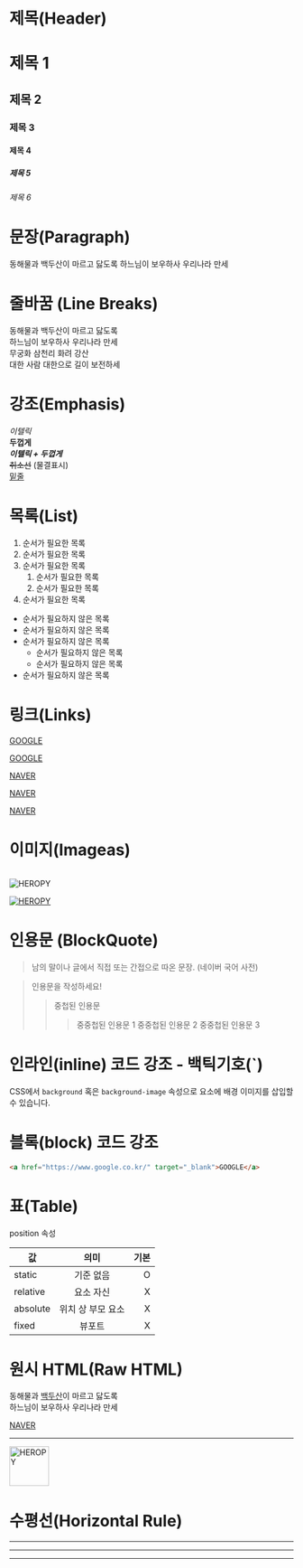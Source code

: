 # 제목(Header)

# 제목 1
## 제목 2
### 제목 3
#### 제목 4
##### 제목 5
###### 제목 6


# 문장(Paragraph)

동해물과 백두산이 마르고 닳도록
하느님이 보우하사 우리나라 만세



# 줄바꿈 (Line Breaks)

동해물과 백두산이 마르고 닳도록<br/>
하느님이 보우하사 우리나라 만세<br/>
무궁화 삼천리 화려 강산<br/>
대한 사람 대한으로 길이 보전하세


# 강조(Emphasis)

_이텔릭_  
**두껍게**  
**_이텔릭 + 두껍게_**  
~~취소선~~ (물결표시)  
<u>밑줄</u>  



# 목록(List)

1. 순서가 필요한 목록
1. 순서가 필요한 목록
1. 순서가 필요한 목록
    1. 순서가 필요한 목록
    1. 순서가 필요한 목록
1. 순서가 필요한 목록




- 순서가 필요하지 않은 목록
- 순서가 필요하지 않은 목록
- 순서가 필요하지 않은 목록
    - 순서가 필요하지 않은 목록
    - 순서가 필요하지 않은 목록
- 순서가 필요하지 않은 목록


# 링크(Links)

<a href="https://google.com">GOOGLE</a>

[GOOGLE](https://google.com)


<a href="https://naver.com" title="NAVER로 이동!">NAVER</a>

[NAVER](https://naver.com "NAVER로 이동!")

<a href="https://naver.com" title="NAVER로 이동!" target="_blank">NAVER</a>


# 이미지(Imageas)

![]()

![HEROPY](https://heropy.blog/css/images/logo.png)


[![HEROPY](https://heropy.blog/css/images/logo.png)](https://heropy.blog/)






# 인용문 (BlockQuote)

> 남의 말이나 글에서 직접 또는 간접으로 따온 문장.
> (네이버 국어 사전)

> 인용문을 작성하세요!
>> 중첩된 인용문
>>>중중첩된 인용문 1
>>>중중첩된 인용문 2
>>>중중첩된 인용문 3



# 인라인(inline) 코드 강조 - 백틱기호(`)

CSS에서 `background` 혹은
`background-image` 속성으로 요소에 배경 이미지를 삽입할 수 있습니다.



# 블록(block) 코드 강조

```html
<a href="https://www.google.co.kr/" target="_blank">GOOGLE</a>
```



# 표(Table)

position 속성

값 | 의미 | 기본 |
--|:--:|--:
static | 기준 없음 | O
relative | 요소 자신 | X
absolute | 위치 상 부모 요소 | X
fixed | 뷰포트 | X



# 원시 HTML(Raw HTML)

동해물과 <span style="text-decoration: underline;">백두산</span>이 마르고 닳도록<br/>
하느님이 보우하사 우리나라 만세


<a href="https://naver.com" title="NAVER로 이동!" target="_blank">NAVER</a>


---

<img width="70" src="https://heropy.blog/css/images/logo.png" alt="HEROPY" />




# 수평선(Horizontal Rule)

---

***

___
